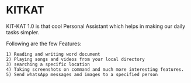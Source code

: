 # KITKAT

KIT-KAT 1.0 is that cool Personal Assistant which helps in making our daily tasks simpler.

Following are the few Features:
    
    1) Reading and writing word document
    2) Playing songs and videos from your local directory
    3) searching a specific location
    4) Taking screenshots on command and much more interesting features.
    5) Send whatsApp messages and images to a specified person
